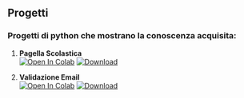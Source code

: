 <!-- # progett_python -->
## Progetti
### Progetti di python che mostrano la conoscenza acquisita:

1. **Pagella Scolastica**<br/>
   [![Open In Colab](https://colab.research.google.com/assets/colab-badge.svg)](https://colab.research.google.com/drive/19HiSkpnZaje_M6K-DGRaulw7QZ9LoKop?usp=sharing)
   [![Download](https://img.shields.io/badge/Download-File-blue.svg)](Pagella_scolastica.py)

2. **Validazione Email**<br/>
   [![Open In Colab](https://colab.research.google.com/assets/colab-badge.svg)](https://colab.research.google.com/drive/1vHL4H8sjVG7Qp6zcqXkYzgY6ypSGsumo?usp=sharing)
   [![Download](https://img.shields.io/badge/Download-File-blue.svg)](Validazione_email.py)

